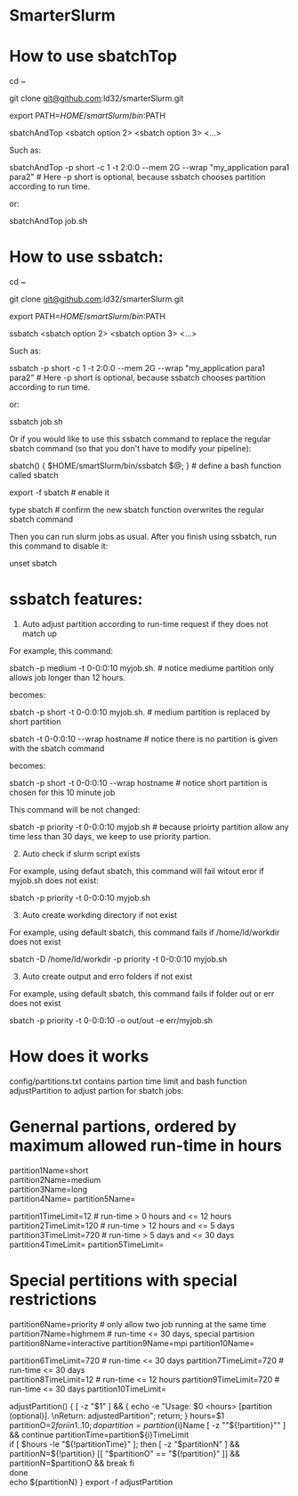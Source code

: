 # SmarterSlurm

# How to use sbatchTop

cd ~

git clone git@github.com:ld32/smarterSlurm.git

export PATH=$HOME/smartSlurm/bin:$PATH

sbatchAndTop <sbatch option1> <sbatch option 2> <sbatch option 3> <...>

Such as: 

sbatchAndTop -p short -c 1 -t 2:0:0 --mem 2G --wrap "my_application para1 para2" # Here -p short is optional, because ssbatch chooses partition according to run time.

or: 

sbatchAndTop job.sh

# How to use ssbatch:

cd ~

git clone git@github.com:ld32/smarterSlurm.git

export PATH=$HOME/smartSlurm/bin:$PATH

ssbatch <sbatch option1> <sbatch option 2> <sbatch option 3> <...>

Such as: 

ssbatch -p short -c 1 -t 2:0:0 --mem 2G --wrap "my_application para1 para2" # Here -p short is optional, because ssbatch chooses partition according to run time.

or: 

ssbatch job.sh

Or if you would like to use this ssbatch command to replace the regular sbatch command (so that you don't have to modify your pipeline): 

sbatch() { $HOME/smartSlurm/bin/ssbatch $@; }  # define a bash function called sbatch 

export -f sbatch                             # enable it

type sbatch   # confirm the new sbatch function overwrites the regular sbatch command

Then you can run slurm jobs as usual. After you finish using ssbatch, run this command to disable it: 

unset sbatch

# ssbatch features:

1) Auto adjust partition according to run-time request if they does not match up

For example, this command:

sbatch -p medium -t 0-0:0:10 myjob.sh.  # notice mediume partition only allows job longer than 12 hours. 

becomes:

sbatch -p short -t 0-0:0:10 myjob.sh.   # medium partition is replaced by short partition

sbatch -t 0-0:0:10 --wrap hostname # notice there is no partition is given with the sbatch command

becomes:

sbatch -p short -t 0-0:0:10 --wrap hostname # notice short partition is chosen for this 10 minute job

This command will be not changed:

sbatch -p priority -t 0-0:0:10 myjob.sh # because prioirty partition allow any time less than 30 days, we keep to use priority partion. 

2) Auto check if slurm script exists

For example, using defaut sbatch, this command will fail witout eror if myjob.sh does not exist: 

sbatch -p priority -t 0-0:0:10 myjob.sh 

3) Auto create workding directory if not exist

For example, using default sbatch, this command fails if /home/ld/workdir does not exist

sbatch -D /home/ld/workdir -p priority -t 0-0:0:10 myjob.sh 

3) Auto create output and erro folders if not exist

For example, using default sbatch, this command fails if folder out or err does not exist

sbatch -p priority -t 0-0:0:10 -o out/out -e err/myjob.sh 

# How does it works

config/partitions.txt contains partion time limit and bash function adjustPartition to adjust partion for sbatch jobs: 

# Genernal partions, ordered by maximum allowed run-time in hours 
partition1Name=short   
partition2Name=medium  
partition3Name=long    
partition4Name=
partition5Name=

partition1TimeLimit=12  # run-time > 0 hours and <= 12 hours
partition2TimeLimit=120 # run-time > 12 hours and <= 5 days
partition3TimeLimit=720 # run-time > 5 days and <= 30 days
partition4TimeLimit=
partition5TimeLimit=

# Special pertitions with special restrictions
partition6Name=priority    # only allow two job running at the same time
partition7Name=highmem     # run-time <= 30 days, special partision
partition8Name=interactive
partition9Name=mpi
partition10Name=

partition6TimeLimit=720 # run-time <= 30 days 
partition7TimeLimit=720 # run-time <= 30 days  
partition8TimeLimit=12  # run-time <= 12 hours 
partition9TimeLimit=720 # run-time <= 30 days 
partition10TimeLimit=

adjustPartition() {
    [ -z "$1" ] && { echo -e "Usage: $0 <hours> [partition (optional)]. \nReturn: adjustedPartition"; return; }
    hours=$1
    partitionO=$2
    for i in {1..10}; do 
        partition=partition${i}Name
        [ -z ""${!partition}"" ] && continue
        partitionTime=partition${i}TimeLimit  
        if [ $hours -le  "${!partitionTime}" ]; then 
            [ -z "$partitionN" ] && partitionN=${!partition}
            [[ "$partitionO" == "${!partition}" ]] && partitionN=$partitionO && break
        fi        
    done    
    echo ${partitionN}
} 
export -f adjustPartition
